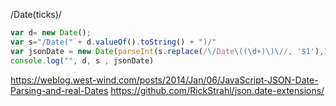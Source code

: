 /Date(ticks)/

```javascript
var d= new Date();
var s="/Date(" + d.valueOf().toString() + ")/"
var jsonDate = new Date(parseInt(s.replace(/\/Date\((\d+)\)\//, '$1'),10))
console.log("", d, s , jsonDate)
```

https://weblog.west-wind.com/posts/2014/Jan/06/JavaScript-JSON-Date-Parsing-and-real-Dates
https://github.com/RickStrahl/json.date-extensions/